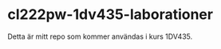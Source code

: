 cl222pw-1dv435-laborationer
===========================
Detta är mitt repo som kommer användas i kurs 1DV435.
